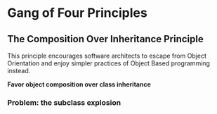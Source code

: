 # Gang of Four Principles

## The Composition Over Inheritance Principle

This principle encourages software architects to escape from Object Orientation and enjoy simpler practices of Object Based programming instead.

**Favor object composition over class inheritance**

### Problem: the subclass explosion

